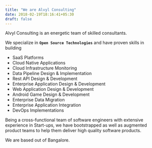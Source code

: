 ```yaml
---
title: "We are Alvyl Consulting"
date: 2018-02-19T18:16:41+05:30
draft: false
---
```


Alvyl Consulting is an energetic team of skilled consultants.
 
We specialize in **`Open Source Technologies`** and have proven skills in building 

- SaaS Platforms  
- Cloud Native Applications
- Cloud Infrastructure Monitoring  
- Data Pipeline Design & Implementation 
- Rest API Design & Development 
- Enterprise Application Design & Development 
- Web Application Design & Development 
- Android Game Design & Development
- Enterprise Data Migration
- Enterprise Application Integration
- DevOps Implementations

Being a cross-functional team of software engineers with extensive experience in Start-ups, we have bootstrapped as well as augmented product teams to help them deliver high quality software products.

We are based out of Bangalore. 
